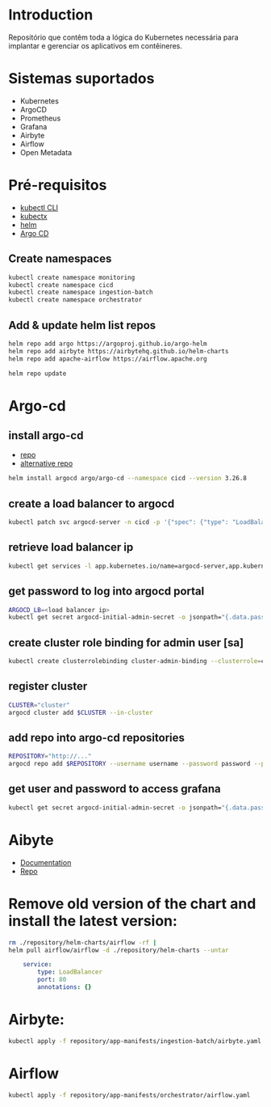 # Introduction 
Repositório que contêm toda a lógica do Kubernetes necessária para implantar e gerenciar os aplicativos em contêineres.

# Sistemas suportados
- Kubernetes
- ArgoCD
- Prometheus
- Grafana
- Airbyte
- Airflow
- Open Metadata

# Pré-requisitos
- [kubectl CLI](https://kubernetes.io/docs/tasks/tools/#kubectl)
- [kubectx](https://github.com/ahmetb/kubectx#installation)
- [helm](https://helm.sh/docs/intro/install/)
- [Argo CD]()

## Create namespaces
```bash
kubectl create namespace monitoring
kubectl create namespace cicd
kubectl create namespace ingestion-batch
kubectl create namespace orchestrator
```
## Add & update helm list repos
```bash
helm repo add argo https://argoproj.github.io/argo-helm
helm repo add airbyte https://airbytehq.github.io/helm-charts
helm repo add apache-airflow https://airflow.apache.org

helm repo update
```

# Argo-cd
## install argo-cd
- [repo](https://artifacthub.io/packages/helm/argo/argo-cd)
- [alternative repo](https://github.com/argoproj/argo-helm)
```bash
helm install argocd argo/argo-cd --namespace cicd --version 3.26.8
```

## create a load balancer to argocd
```bash
kubectl patch svc argocd-server -n cicd -p '{"spec": {"type": "LoadBalancer"}}'
```

## retrieve load balancer ip
```bash
kubectl get services -l app.kubernetes.io/name=argocd-server,app.kubernetes.io/instance=argocd -o jsonpath="{.items[0].status.loadBalancer.ingress[0].ip}" -n cicd
```

## get password to log into argocd portal
```bash
ARGOCD_LB=<load balancer ip>
kubectl get secret argocd-initial-admin-secret -o jsonpath="{.data.password}" -n cicd | base64 -d | xargs -t -I {} argocd login $ARGOCD_LB --username admin --password {} --insecure
```

## create cluster role binding for admin user [sa]
```bash
kubectl create clusterrolebinding cluster-admin-binding --clusterrole=cluster-admin --user=system:serviceaccount:cicd:argocd-application-controller -n cicd
```

## register cluster
```bash
CLUSTER="cluster"
argocd cluster add $CLUSTER --in-cluster
```
## add repo into argo-cd repositories
```bash
REPOSITORY="http://..."
argocd repo add $REPOSITORY --username username --password password --port-forward
```


## get user and password to access grafana
```bash
kubectl get secret argocd-initial-admin-secret -o jsonpath="{.data.password}" -n cicd | base64 -d; echo
```

# Aibyte
- [Documentation](https://docs.airbyte.com/deploying-airbyte/on-kubernetes-via-helm)
- [Repo](https://airbytehq.github.io/helm-charts)




# Remove old version of the chart and install the latest version:
```bash 
rm ./repository/helm-charts/airflow -rf |
helm pull airflow/airflow -d ./repository/helm-charts --untar
```
```yaml
    service:
        type: LoadBalancer
        port: 80
        annotations: {}
```
# Airbyte:
```bash
kubectl apply -f repository/app-manifests/ingestion-batch/airbyte.yaml
```

# Airflow
```bash
kubectl apply -f repository/app-manifests/orchestrator/airflow.yaml
```